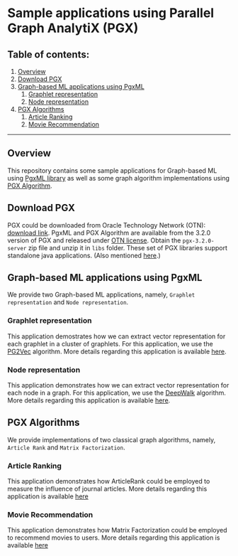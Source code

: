 # Sample applications using Parallel Graph AnalytiX (PGX)

## Table of contents:

1. [Overview](#overview)
2. [Download PGX](#pgx-download)
3. [Graph-based ML applications using PgxML](#pgxml-apps)
    1. [Graphlet representation](#graphlet-representation)
    2. [Node representation](#node-representation)
4. [PGX Algorithms](#pgx-algorithms)
    1. [Article Ranking](#article-ranking)
    2. [Movie Recommendation](#movie-recommender)

****
    
## Overview <a name="overview"></a>
This repository contains some sample applications for Graph-based ML using [PgxML library](https://docs.oracle.com/cd/E56133_01/latest/tutorials/mllib/index.html)
as well as some graph algorithm implementations using [PGX Algorithm](https://docs.oracle.com/cd/E56133_01/latest/tutorials/algorithm/index.html).

## Download PGX <a name="pgx-download"></a>
PGX could be downloaded from Oracle Technology Network (OTN): [download link](https://www.oracle.com/technetwork/oracle-labs/parallel-graph-analytix/downloads/index.html).
PgxML and PGX Algorithm are available from the 3.2.0 version of PGX and released under [OTN license](https://www.oracle.com/technetwork/licenses/standard-license-152015.html).
Obtain the `pgx-3.2.0-server` zip file and unzip it in `libs` folder. These set of PGX libraries support standalone java applications. (Also mentioned [here](libs/README.md).)

## Graph-based ML applications using PgxML <a name="pgxml-apps"></a>
We provide two Graph-based ML applications, namely, `Graphlet representation` and `Node representation`.

### Graphlet representation <a name="graphlet-representation"></a>
This application demostrates how we can extract vector representation for each graphlet in a cluster of graphlets.
For this application, we use the [PG2Vec](https://docs.oracle.com/cd/E56133_01/latest/tutorials/mllib/pg2vec.html) algorithm.
More details regarding this application is available [here](graphlet-representation/README.md).

### Node representation <a name="node-representation"></a>
This application demonstrates how we can extract vector representation for each node in a graph.
For this application, we use the [DeepWalk](https://docs.oracle.com/cd/E56133_01/latest/tutorials/mllib/deepwalk.html) algorithm.
More details regarding this application is available [here](node-representation/README.md).

## PGX Algorithms <a name="pgx-algorithms"></a>
We provide implementations of two classical graph algorithms, namely, `Article Rank` and `Matrix Factorization`.

### Article Ranking <a name="article-ranking"></a>
This application demonstrates how ArticleRank could be employed to measure the influence of journal articles.
More details regarding this application is available [here](pgx-algorithms/README.md)

### Movie Recommendation <a name="movie-recommender"></a>
This application demonstrates how Matrix Factorization could be employed to recommend movies to users.
More details regarding this application is available [here](pgx-algorithms/README.md)

